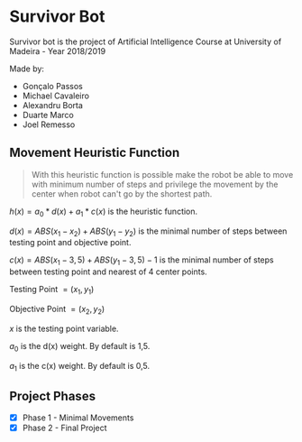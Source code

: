 # Survivor Bot
Survivor bot is the project of Artificial Intelligence Course at University of Madeira - Year 2018/2019

Made by:
 - Gonçalo Passos
 - Michael Cavaleiro
 - Alexandru Borta
 - Duarte Marco
 - Joel Remesso

## Movement Heuristic Function


> With this heuristic function is possible make the robot be able to move with minimum number of steps and privilege the movement by the center when robot can't go by the shortest path. 


$`h(x) = a_0 * d(x) +  a_1 * c(x)`$ is the heuristic function.

$`d(x) = ABS(x_1 - x_2) + ABS(y_1 - y_2) `$ is the minimal number of steps between testing point and objective point.

$`c(x) = ABS(x_1 - 3,5) + ABS(y_1 - 3,5) - 1`$ is the minimal number of steps between testing point and nearest of 4 center points.

Testing Point $`= (x_1,y_1)`$

Objective Point $`= (x_2,y_2)`$

$`x`$ is the testing point variable.

$`a_0`$ is the d(x) weight. By default is 1,5.

$`a_1`$ is the c(x) weight. By default is 0,5.





## Project Phases 

* [x]  Phase 1 - Minimal Movements
* [x]  Phase 2 - Final Project